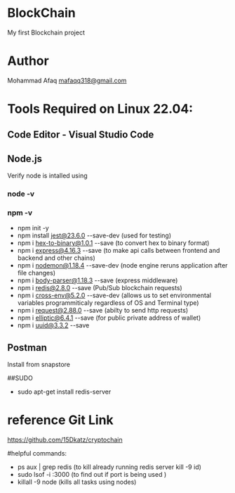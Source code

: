# BlockChain
My first Blockchain project

# Author
Mohammad Afaq
mafaqq318@gmail.com


# Tools Required on Linux 22.04:

## Code Editor - Visual Studio Code
## Node.js
Verify node is intalled using
### node -v
### npm -v
- npm init -y 
- npm install jest@23.6.0 --save-dev (used for testing)
- npm i hex-to-binary@1.0.1 --save (to convert hex to binary format)
- npm i express@4.16.3 --save (to make api calls between frontend and backend and other chains)
- npm i nodemon@1.18.4 --save-dev (node engine reruns application after file changes)
- npm i body-parser@1.18.3 --save (express middleware)
- npm i redis@2.8.0 --save (Pub/Sub blockchain requests)
- npm i cross-env@5.2.0 --save-dev (allows us to set environmental variables programmiticaly regardless of OS and Terminal type)
- npm i request@2.88.0 --save (abilty to send http requests)
- npm i elliptic@6.4.1 --save (for public private address of wallet)
- npm i uuid@3.3.2 --save

## Postman
Install from snapstore

##SUDO
- sudo apt-get install redis-server

# reference Git Link
https://github.com/15Dkatz/cryptochain

#helpful commands:
- ps aux | grep redis (to kill already running redis server kill -9 id)
- sudo lsof -i :3000 (to find out if port is being used )
- killall -9 node (kills all tasks using nodes)
